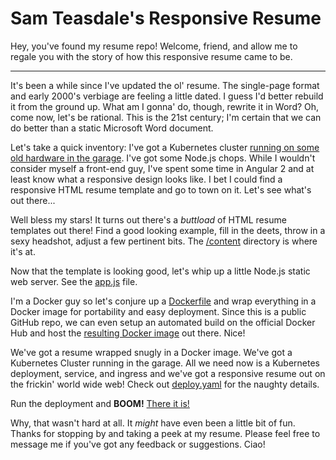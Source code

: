 # Sam Teasdale's Responsive Resume
Hey, you've found my resume repo!  Welcome, friend, and allow me to regale you with the story of how this responsive resume came to be.

-----

It's been a while since I've updated the ol' resume.  The single-page format and early 2000's verbiage are feeling a little dated.  I guess I'd better rebuild it from the ground up.  What am I gonna' do, though, rewrite it in Word?  Oh, come now, let's be rational.  This is the 21st century;  I'm certain that we can do better than a static Microsoft Word document.

Let's take a quick inventory:  I've got a Kubernetes cluster [running on some old hardware in the garage](https://goo.gl/photos/SKRTMvPVZrns4YzW9).  I've got some Node.js chops.  While I wouldn't consider myself a front-end guy, I've spent some time in Angular 2 and at least know what a responsive design looks like.  I bet I could find a responsive HTML resume template and go to town on it.  Let's see what's out there...

Well bless my stars!  It turns out there's a _buttload_ of HTML resume templates out there!  Find a good looking example, fill in the deets, throw in a sexy headshot, adjust a few pertinent bits.  The [/content](https://github.com/steasdal/resume-responsive/tree/master/content) directory is where it's at.
  
Now that the template is looking good, let's whip up a little Node.js static web server. See the [app.js](https://github.com/steasdal/resume-responsive/blob/master/app.js) file.

I'm a Docker guy so let's conjure up a [Dockerfile](https://github.com/steasdal/resume-responsive/blob/master/Dockerfile) and wrap everything in a Docker image for portability and easy deployment.  Since this is a public GitHub repo, we can even setup an automated build on the official Docker Hub and host the [resulting Docker image](https://hub.docker.com/r/steasdal/resume-responsive/) out there.  Nice!

We've got a resume wrapped snugly in a Docker image.  We've got a Kubernetes Cluster running in the garage.  All we need now is a Kubernetes deployment, service, and ingress and we've got a responsive resume out on the frickin' world wide web!  Check out [deploy.yaml](https://github.com/steasdal/resume-responsive/blob/master/deploy.yaml) for the naughty details.

Run the deployment and **BOOM!**  [There it is!](http://resume.teasdale.link)

Why, that wasn't hard at all.  It _might_ have even been a little bit of fun.  Thanks for stopping by and taking a peek at my resume.  Please feel free to message me if you've got any feedback or suggestions.  Ciao!